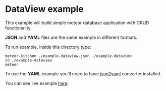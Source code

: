 DataView example
================

This example will build simple meteor database application with CRUD functionality.

**JSON** and **YAML** files are the same example in different formats.

To run example, inside this directory type:

```
meteor-kitchen ./example-dataview.json ./example-dataview
cd ./example-dataview
meteor
```

To use the **YAML** example you'll need to have <a href="https://www.npmjs.com/package/json2yaml">json2yaml</a> converter installed.

You can see live example <a href="http://generator-dataview.meteor.com" target="_blank">here</a>.
